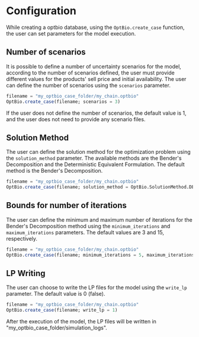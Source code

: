 # Configuration
While creating a optbio database, using the `OptBio.create_case` function, the user can set parameters for the model execution.

## Number of scenarios
It is possible to define a number of uncertainty scenarios for the model, according to the number of scenarios defined, the user must provide different values for the products' sell price and initial availability. The user can define the number of scenarios using the `scenarios` parameter.

```julia
filename = "my_optbio_case_folder/my_chain.optbio"
OptBio.create_case(filename; scenarios = 3)
```

If the user does not define the number of scenarios, the default value is 1, and the user does not need to provide any scenario files.

## Solution Method

The user can define the solution method for the optimization problem using the `solution_method` parameter. The available methods are the Bender's Decomposition and the Deterministic Equivalent Formulation. The default method is the Bender's Decomposition.

```julia
filename = "my_optbio_case_folder/my_chain.optbio"
OptBio.create_case(filename; solution_method = OptBio.SolutionMethod.DETERMINISTIC)
```

## Bounds for number of iterations

The user can define the minimum and maximum number of iterations for the Bender's Decomposition method using the `minimum_iterations` and `maximum_iterations` parameters. The default values are 3 and 15, respectively.

```julia
filename = "my_optbio_case_folder/my_chain.optbio"
OptBio.create_case(filename; minimum_iterations = 5, maximum_iterations = 20)
```

## LP Writing

The user can choose to write the LP files for the model using the `write_lp` parameter. The default value is 0 (false).

```julia	
filename = "my_optbio_case_folder/my_chain.optbio"
OptBio.create_case(filename; write_lp = 1)
```
After the execution of the model, the LP files will be written in "my_optbio_case_folder/simulation_logs".
